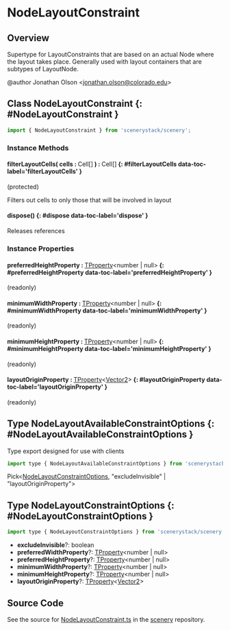 # NodeLayoutConstraint

## Overview

Supertype for LayoutConstraints that are based on an actual Node where the layout takes place. Generally used with
layout containers that are subtypes of LayoutNode.

@author Jonathan Olson &lt;jonathan.olson@colorado.edu&gt;

## Class NodeLayoutConstraint {: #NodeLayoutConstraint }


```js
import { NodeLayoutConstraint } from 'scenerystack/scenery';
```
### Instance Methods

#### filterLayoutCells( cells : <span style="font-weight: 400;">Cell[]</span> ) : <span style="font-weight: 400;">Cell[]</span> {: #filterLayoutCells data-toc-label='filterLayoutCells' }

(protected)

Filters out cells to only those that will be involved in layout

#### dispose() {: #dispose data-toc-label='dispose' }

Releases references

### Instance Properties

#### preferredHeightProperty : <span style="font-weight: 400;">[TProperty](../axon/TProperty.md)&lt;<span style="color: hsla(calc(var(--md-hue) + 180deg),80%,40%,1);">number</span> | <span style="color: hsla(calc(var(--md-hue) + 180deg),80%,40%,1);">null</span>&gt;</span> {: #preferredHeightProperty data-toc-label='preferredHeightProperty' }

(readonly)

#### minimumWidthProperty : <span style="font-weight: 400;">[TProperty](../axon/TProperty.md)&lt;<span style="color: hsla(calc(var(--md-hue) + 180deg),80%,40%,1);">number</span> | <span style="color: hsla(calc(var(--md-hue) + 180deg),80%,40%,1);">null</span>&gt;</span> {: #minimumWidthProperty data-toc-label='minimumWidthProperty' }

(readonly)

#### minimumHeightProperty : <span style="font-weight: 400;">[TProperty](../axon/TProperty.md)&lt;<span style="color: hsla(calc(var(--md-hue) + 180deg),80%,40%,1);">number</span> | <span style="color: hsla(calc(var(--md-hue) + 180deg),80%,40%,1);">null</span>&gt;</span> {: #minimumHeightProperty data-toc-label='minimumHeightProperty' }

(readonly)

#### layoutOriginProperty : <span style="font-weight: 400;">[TProperty](../axon/TProperty.md)&lt;[Vector2](../dot/Vector2.md)&gt;</span> {: #layoutOriginProperty data-toc-label='layoutOriginProperty' }

(readonly)



## Type NodeLayoutAvailableConstraintOptions {: #NodeLayoutAvailableConstraintOptions }


Type export designed for use with clients

```js
import type { NodeLayoutAvailableConstraintOptions } from 'scenerystack/scenery';
```
Pick&lt;[NodeLayoutConstraintOptions](../scenery/NodeLayoutConstraint.md#NodeLayoutConstraintOptions), "excludeInvisible" | "layoutOriginProperty"&gt;



## Type NodeLayoutConstraintOptions {: #NodeLayoutConstraintOptions }


```js
import type { NodeLayoutConstraintOptions } from 'scenerystack/scenery';
```
- **excludeInvisible**?: <span style="color: hsla(calc(var(--md-hue) + 180deg),80%,40%,1);">boolean</span>
- **preferredWidthProperty**?: [TProperty](../axon/TProperty.md)&lt;<span style="color: hsla(calc(var(--md-hue) + 180deg),80%,40%,1);">number</span> | <span style="color: hsla(calc(var(--md-hue) + 180deg),80%,40%,1);">null</span>&gt;
- **preferredHeightProperty**?: [TProperty](../axon/TProperty.md)&lt;<span style="color: hsla(calc(var(--md-hue) + 180deg),80%,40%,1);">number</span> | <span style="color: hsla(calc(var(--md-hue) + 180deg),80%,40%,1);">null</span>&gt;
- **minimumWidthProperty**?: [TProperty](../axon/TProperty.md)&lt;<span style="color: hsla(calc(var(--md-hue) + 180deg),80%,40%,1);">number</span> | <span style="color: hsla(calc(var(--md-hue) + 180deg),80%,40%,1);">null</span>&gt;
- **minimumHeightProperty**?: [TProperty](../axon/TProperty.md)&lt;<span style="color: hsla(calc(var(--md-hue) + 180deg),80%,40%,1);">number</span> | <span style="color: hsla(calc(var(--md-hue) + 180deg),80%,40%,1);">null</span>&gt;
- **layoutOriginProperty**?: [TProperty](../axon/TProperty.md)&lt;[Vector2](../dot/Vector2.md)&gt;




## Source Code

See the source for [NodeLayoutConstraint.ts](https://github.com/phetsims/scenery/blob/main/js/layout/constraints/NodeLayoutConstraint.ts) in the [scenery](https://github.com/phetsims/scenery) repository.
